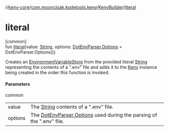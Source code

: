 //[kenv-core](../../../index.md)/[com.mooncloak.kodetools.kenv](../index.md)/[KenvBuilder](index.md)/[literal](literal.md)

# literal

[common]\
fun [literal](literal.md)(value: [String](https://kotlinlang.org/api/core/kotlin-stdlib/kotlin/-string/index.html), options: [DotEnvParser.Options](../../com.mooncloak.kodetools.kenv.parse/-dot-env-parser/-options/index.md) = DotEnvParser.Options())

Creates an [EnvironmentVariableStore](../../com.mooncloak.kodetools.kenv.store/-environment-variable-store/index.md) from the provided literal [String](literal.md) representing the contents of a &quot;.env&quot; file and adds it to the [Kenv](../-kenv/index.md) instance being created in the order this function is invoked.

#### Parameters

common

| | |
|---|---|
| value | The [String](https://kotlinlang.org/api/core/kotlin-stdlib/kotlin/-string/index.html) contents of a &quot;.env&quot; file. |
| options | The [DotEnvParser.Options](../../com.mooncloak.kodetools.kenv.parse/-dot-env-parser/-options/index.md) used during the parsing of the &quot;.env&quot; file. |
